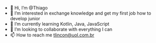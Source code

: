 - 👋 Hi, I’m @Thiago
- 👀 I’m interested in exchange knowledge and get my first job how to develop junior
- 🌱 I’m currently learning Kotlin, Java, JavaScript
- 💞️ I’m looking to collaborate with everything I can
- 📫 How to reach me tlincon@uol.com.br

<!---
thilhame/thilhame is a ✨ special ✨ repository because its `README.md` (this file) appears on your GitHub profile.
You can click the Preview link to take a look at your changes.
--->
